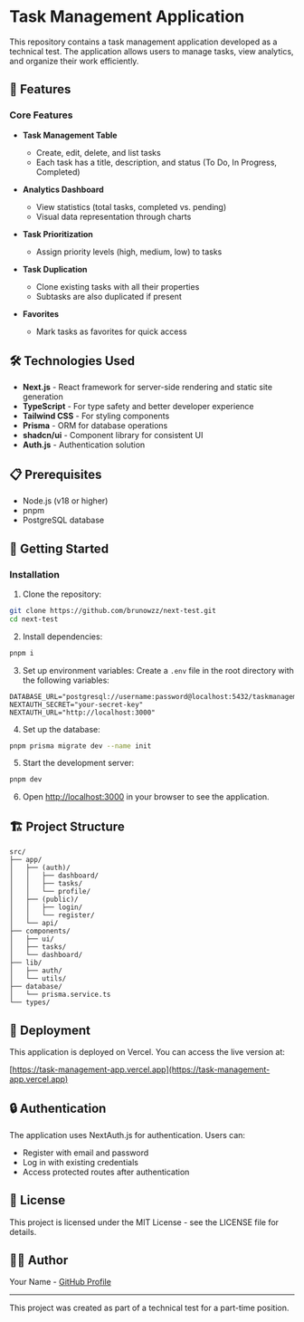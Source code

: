 # Task Management Application

This repository contains a task management application developed as a technical
test. The application allows users to manage tasks, view analytics, and organize
their work efficiently.

## 🚀 Features

### Core Features

- **Task Management Table**

    - Create, edit, delete, and list tasks
    - Each task has a title, description, and status (To Do, In Progress,
      Completed)

- **Analytics Dashboard**

    - View statistics (total tasks, completed vs. pending)
    - Visual data representation through charts

- **Task Prioritization**

    - Assign priority levels (high, medium, low) to tasks

- **Task Duplication**

    - Clone existing tasks with all their properties
    - Subtasks are also duplicated if present

- **Favorites**
    - Mark tasks as favorites for quick access

## 🛠️ Technologies Used

- **Next.js** - React framework for server-side rendering and static site
  generation
- **TypeScript** - For type safety and better developer experience
- **Tailwind CSS** - For styling components
- **Prisma** - ORM for database operations
- **shadcn/ui** - Component library for consistent UI
- **Auth.js** - Authentication solution

## 📋 Prerequisites

- Node.js (v18 or higher)
- pnpm
- PostgreSQL database

## 🚀 Getting Started

### Installation

1. Clone the repository:

```bash
git clone https://github.com/brunowzz/next-test.git
cd next-test
```

2. Install dependencies:

```bash
pnpm i
```

3. Set up environment variables: Create a `.env` file in the root directory with
   the following variables:

```
DATABASE_URL="postgresql://username:password@localhost:5432/taskmanagement"
NEXTAUTH_SECRET="your-secret-key"
NEXTAUTH_URL="http://localhost:3000"
```

4. Set up the database:

```bash
pnpm prisma migrate dev --name init
```

5. Start the development server:

```bash
pnpm dev
```

6. Open [http://localhost:3000](http://localhost:3000) in your browser to see
   the application.

## 🏗️ Project Structure

```
src/
├── app/
│   ├── (auth)/
│   │   ├── dashboard/
│   │   ├── tasks/
│   │   └── profile/
│   ├── (public)/
│   │   ├── login/
│   │   └── register/
│   └── api/
├── components/
│   ├── ui/
│   ├── tasks/
│   └── dashboard/
├── lib/
│   ├── auth/
│   └── utils/
├── database/
│   └── prisma.service.ts
└── types/
```

## 🚢 Deployment

This application is deployed on Vercel. You can access the live version at:

[https://task-management-app.vercel.app](https://task-management-app.vercel.app)

## 🔒 Authentication

The application uses NextAuth.js for authentication. Users can:

- Register with email and password
- Log in with existing credentials
- Access protected routes after authentication

## 📄 License

This project is licensed under the MIT License - see the LICENSE file for
details.

## 👨‍💻 Author

Your Name - [GitHub Profile](https://github.com/brunowzz)

---

This project was created as part of a technical test for a part-time position.
